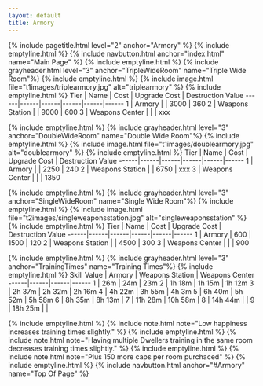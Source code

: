```yaml
---
layout: default
title: Armory
---
```

{% include pagetitle.html level="2" anchor="Armory" %}
{% include emptyline.html %}
{% include navbutton.html anchor="index.html" name="Main Page" %}
{% include emptyline.html %}
{% include grayheader.html level="3" anchor="TripleWideRoom" name="Triple Wide Room"%}
{% include emptyline.html %}
{% include image.html file="t1images/triplearmory.jpg" alt="triplearmory" %}
{% include emptyline.html %}
Tier | Name | Cost | Upgrade Cost | Destruction Value
------|------|------|------|------|------
1 | Armory | | 3000 | 360
2 | Weapons Station | | 9000 | 600
3 | Weapons Center | | | xxx

{% include emptyline.html %}
{% include grayheader.html level="3" anchor="DoubleWideRoom" name="Double Wide Room"%}
{% include emptyline.html %}
{% include image.html file="t1images/doublearmory.jpg" alt="doublearmory" %}
{% include emptyline.html %}
Tier | Name | Cost | Upgrade Cost | Destruction Value
------|------|------|------|------|------
1 | Armory | | 2250 | 240
2 | Weapons Station | | 6750 | xxx
3 | Weapons Center | | | 1350

{% include emptyline.html %}
{% include grayheader.html level="3" anchor="SingleWideRoom" name="Single Wide Room"%}
{% include emptyline.html %}
{% include image.html file="t2images/singleweaponsstation.jpg" alt="singleweaponsstation" %}
{% include emptyline.html %}
Tier | Name | Cost | Upgrade Cost | Destruction Value
------|------|------|------|------|------
1 | Armory | 600 | 1500 | 120
2 | Weapons Station | | 4500 | 300
3 | Weapons Center | | | 900

{% include emptyline.html %}
{% include grayheader.html level="3" anchor="TrainingTimes" name="Training Times"%}
{% include emptyline.html %}
Skill Value | Armory | Weapons Station | Weapons Center
------|------|------|------
1 | 26m | 24m | 23m
2 | 1h 18m | 1h 15m | 1h 12m
3 | 2h 37m | 2h 32m | 2h 16m
4 | 4h 22m | 3h 55m | 4h 3m
5 | 6h 40m | 5h 52m | 5h 58m
6 | 8h 35m | 8h 13m |
7 | 11h 28m | 10h 58m |
8 | 14h 44m | |
9 | 18h 25m | |

{% include emptyline.html %}
{% include note.html note="Low happiness increases training times slightly." %}
{% include emptyline.html %}
{% include note.html note="Having multiple Dwellers training in the same room decreases training times slightly." %}
{% include emptyline.html %}
{% include note.html note="Plus 150 more caps per room purchaced" %}
{% include emptyline.html %}
{% include navbutton.html anchor="#Armory" name="Top Of Page" %}
